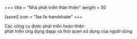 +++
title = "Nhà phát triển thân thiện"
weight = 50

[asset]
  icon = "fas fa-handshake"
+++

Các công cụ được phát triển hoàn thiện<br/>
phát triển ứng dụng dapp và thói quen sử dụng của người dùng<br/>
